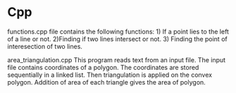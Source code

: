 # Cpp
functions.cpp file contains the following functions: 1) If a point lies to the left of a line or not.
2)Finding if two lines intersect or not. 3)  Finding the point of interesection of two lines.

area_triangulation.cpp
This program reads text from an input file. The input file contains coordinates of a polygon. The coordinates are stored sequentially in a linked list. Then triangulation is applied on the convex polygon. Addition of area of each triangle gives the area of polygon.


